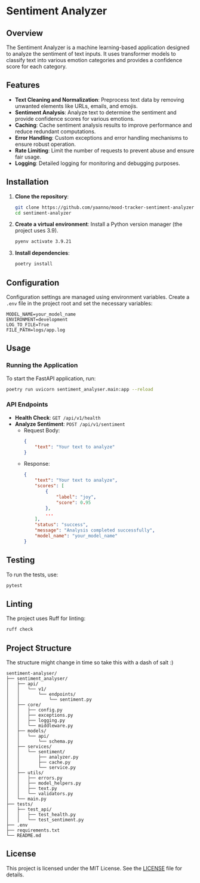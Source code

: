 
# Sentiment Analyzer

## Overview

The Sentiment Analyzer is a machine learning-based application designed to analyze the sentiment of text inputs. It uses transformer models to classify text into various emotion categories and provides a confidence score for each category.

## Features

- **Text Cleaning and Normalization**: Preprocess text data by removing unwanted elements like URLs, emails, and emojis.
- **Sentiment Analysis**: Analyze text to determine the sentiment and provide confidence scores for various emotions.
- **Caching**: Cache sentiment analysis results to improve performance and reduce redundant computations.
- **Error Handling**: Custom exceptions and error handling mechanisms to ensure robust operation.
- **Rate Limiting**: Limit the number of requests to prevent abuse and ensure fair usage.
- **Logging**: Detailed logging for monitoring and debugging purposes.

## Installation

1. **Clone the repository**:
    ```sh
    git clone https://github.com/yaanno/mood-tracker-sentiment-analyzer
    cd sentiment-analyzer
    ```

2. **Create a virtual environment**:
    Install a Python version manager (the project uses 3.9).
    ```sh
    pyenv activate 3.9.21
    ```

3. **Install dependencies**:
    ```sh
    poetry install
    ```

## Configuration

Configuration settings are managed using environment variables. Create a `.env` file in the project root and set the necessary variables:

```
MODEL_NAME=your_model_name
ENVIRONMENT=development
LOG_TO_FILE=True
FILE_PATH=logs/app.log
```

## Usage

### Running the Application

To start the FastAPI application, run:

```sh
poetry run uvicorn sentiment_analyser.main:app --reload
```

### API Endpoints

- **Health Check**: `GET /api/v1/health`
- **Analyze Sentiment**: `POST /api/v1/sentiment`
    - Request Body:
        ```json
        {
            "text": "Your text to analyze"
        }
        ```
    - Response:
        ```json
        {
            "text": "Your text to analyze",
            "scores": [
                {
                    "label": "joy",
                    "score": 0.95
                },
                ...
            ],
            "status": "success",
            "message": "Analysis completed successfully",
            "model_name": "your_model_name"
        }
        ```

## Testing

To run the tests, use:

```sh
pytest
```

## Linting
The project uses Ruff for linting:
```sh
ruff check
```

## Project Structure

The structure might change in time so take this with a dash of salt :)

```
sentiment-analyser/
├── sentiment_analyser/
│   ├── api/
│   │   └── v1/
│   │       └── endpoints/
│   │           └── sentiment.py
│   ├── core/
│   │   ├── config.py
│   │   ├── exceptions.py
│   │   ├── logging.py
│   │   └── middleware.py
│   ├── models/
│   │   └── api/
│   │       └── schema.py
│   ├── services/
│   │   └── sentiment/
│   │       ├── analyzer.py
│   │       ├── cache.py
│   │       └── service.py
│   ├── utils/
│   │   ├── errors.py
│   │   ├── model_helpers.py
│   │   ├── text.py
│   │   └── validators.py
│   └── main.py
├── tests/
│   ├── test_api/
│   │   ├── test_health.py
│   │   └── test_sentiment.py
├── .env
├── requirements.txt
└── README.md
```

## License

This project is licensed under the MIT License. See the [LICENSE](LICENSE) file for details.
